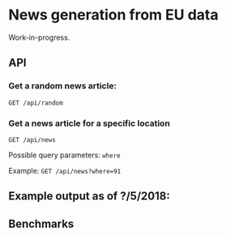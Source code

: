 # News generation from EU data

Work-in-progress.

## API

### Get a random news article:
`GET /api/random`

### Get a news article for a specific location 
`GET /api/news`

Possible query parameters:
`where`

Example:
`GET /api/news?where=91`

## Example output as of ?/5/2018:

## Benchmarks

